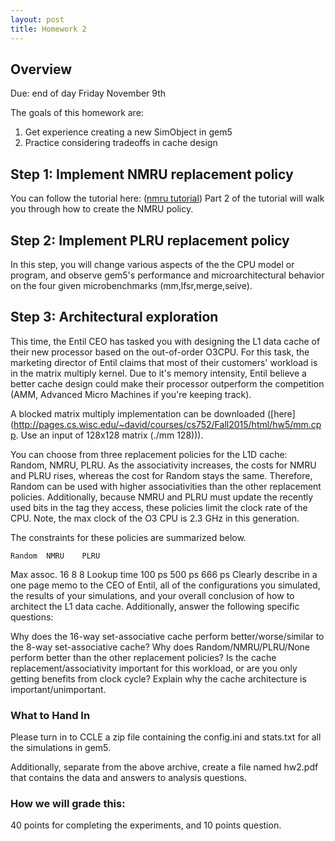 ```yaml
---
layout: post
title: Homework 2
---
```


## Overview

Due: end of day Friday November 9th

The goals of this homework are:
1. Get experience creating a new SimObject in gem5
2. Practice considering tradeoffs in cache design

## Step 1: Implement NMRU replacement policy

You can follow the tutorial here: ([nmru tutorial]({{site.baseurl}}/hws/nmru-tut)) Part 2 of the tutorial will walk you through how to create the NMRU policy.


## Step 2: Implement PLRU replacement policy

In this step, you will change various aspects of the the CPU model or program,
and observe gem5's performance and microarchitectural behavior
on the four given microbenchmarks (mm,lfsr,merge,seive).

## Step 3: Architectural exploration

This time, the Entil CEO has tasked you with designing the L1 data cache of their new processor based on the out-of-order O3CPU. For this task, the marketing director of Entil claims that most of their customers' workload is in the matrix multiply kernel. Due to it's memory intensity, Entil believe a better cache design could make their processor outperform the competition (AMM, Advanced Micro Machines if you're keeping track).

A blocked matrix multiply implementation can be downloaded ([here](http://pages.cs.wisc.edu/~david/courses/cs752/Fall2015/html/hw5/mm.cpp. Use an input of 128x128 matrix (./mm 128))).

You can choose from three replacement policies for the L1D cache: Random, NMRU, PLRU. As the associativity increases, the costs for NMRU and PLRU rises, whereas the cost for Random stays the same. Therefore, Random can be used with higher associativities than the other replacement policies. Additionally, because NMRU and PLRU must update the recently used bits in the tag they access, these policies limit the clock rate of the CPU. Note, the max clock of the O3 CPU is 2.3 GHz in this generation.

The constraints for these policies are summarized below.

 	Random	NMRU	PLRU
Max assoc.	16	8	8
Lookup time	100 ps	500 ps	666 ps
Clearly describe in a one page memo to the CEO of Entil, all of the configurations you simulated, the results of your simulations, and your overall conclusion of how to architect the L1 data cache. Additionally, answer the following specific questions:

Why does the 16-way set-associative cache perform better/worse/similar to the 8-way set-associative cache?
Why does Random/NMRU/PLRU/None perform better than the other replacement policies?
Is the cache replacement/associativity important for this workload, or are you only getting benefits from clock cycle? Explain why the cache architecture is important/unimportant.

### What to Hand In
Please turn in to CCLE a zip file containing the config.ini
and stats.txt for all the simulations in gem5.

Additionally, separate from the above archive, create a file named hw2.pdf
that contains the data and answers to analysis questions.

### How we will grade this:
40 points for completing the experiments, and 10 points question.
